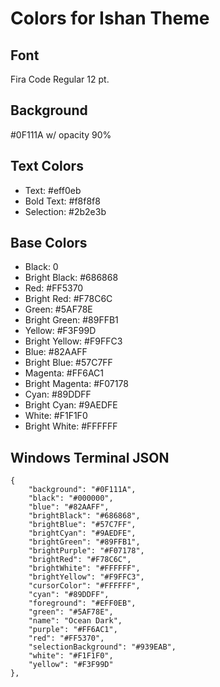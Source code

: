 # Colors for Ishan Theme

## Font
Fira Code Regular 12 pt.

## Background
#0F111A w/ opacity 90%

## Text Colors
- Text: #eff0eb
- Bold Text: #f8f8f8
- Selection: #2b2e3b

## Base Colors
- Black: 0
- Bright Black: #686868
- Red: #FF5370
- Bright Red: #F78C6C
- Green: #5AF78E
- Bright Green: #89FFB1
- Yellow: #F3F99D
- Bright Yellow: #F9FFC3
- Blue: #82AAFF
- Bright Blue: #57C7FF
- Magenta: #FF6AC1
- Bright Magenta: #F07178
- Cyan: #89DDFF
- Bright Cyan: #9AEDFE
- White: #F1F1F0
- Bright White: #FFFFFF

## Windows Terminal JSON
```
{
    "background": "#0F111A",
    "black": "#000000",
    "blue": "#82AAFF",
    "brightBlack": "#686868",
    "brightBlue": "#57C7FF",
    "brightCyan": "#9AEDFE",
    "brightGreen": "#89FFB1",
    "brightPurple": "#F07178",
    "brightRed": "#F78C6C",
    "brightWhite": "#FFFFFF",
    "brightYellow": "#F9FFC3",
    "cursorColor": "#FFFFFF",
    "cyan": "#89DDFF",
    "foreground": "#EFF0EB",
    "green": "#5AF78E",
    "name": "Ocean Dark",
    "purple": "#FF6AC1",
    "red": "#FF5370",
    "selectionBackground": "#939EAB",
    "white": "#F1F1F0",
    "yellow": "#F3F99D"
},
```
